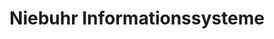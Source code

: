 ---
title: "Niebuhr Informationssysteme"
url: /gifhorn/niebuhr-informationssysteme/
shop: Computer
---